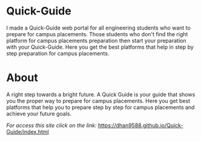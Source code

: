 # Quick-Guide
I made a Quick-Guide web portal for all engineering students who want to prepare for campus placements. Those students who don't find the right platform for campus placements preparation then start your preparation with your Quick-Guide. Here you get the best platforms that help in step by step preparation for campus placements.

# About

A right step towards a bright future. A Quick Guide is your guide that shows you the proper way to prepare for campus placements. Here you get best platforms that help you to prepare step by step for campus placements and achieve your future goals.


*For access this site click on the link:*
https://dhan9588.github.io/Quick-Guide/index.html
